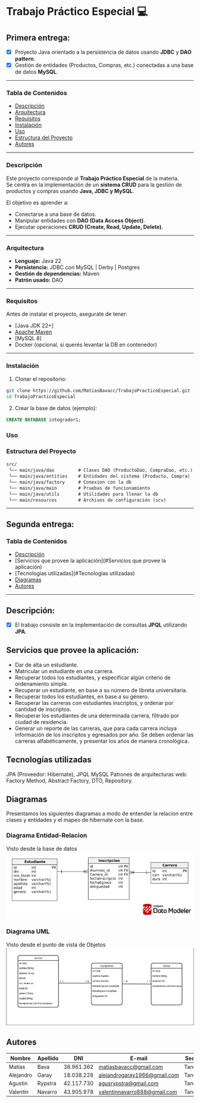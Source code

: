 # Trabajo Práctico Especial :computer:


## Primera entrega:

- [x] Proyecto Java orientado a la persistencia de datos usando **JDBC** y **DAO pattern**.
- [x] Gestión de entidades (Productos, Compras, etc.) conectadas a una base de datos **MySQL**.

---

### Tabla de Contenidos
- [Descripción](#descripción)
- [Arquitectura](#arquitectura)
- [Requisitos](#requisitos)
- [Instalación](#instalación)
- [Uso](#uso)
- [Estructura del Proyecto](#estructura-del-proyecto)
- [Autores](#autores)

---

### Descripción
Este proyecto corresponde al **Trabajo Práctico Especial** de la materia.  
Se centra en la implementación de un **sistema CRUD** para la gestión de productos y compras usando **Java, JDBC y MySQL**.

El objetivo es aprender a:
- Conectarse a una base de datos.
- Manipular entidades con **DAO (Data Access Object)**.
- Ejecutar operaciones **CRUD (Create, Read, Update, Delete)**.

---

### Arquitectura
- **Lenguaje:** Java 22
- **Persistencia:** JDBC con MySQL | Derby | Postgres
- **Gestión de dependencias:** Maven
- **Patrón usado:** DAO

---

### Requisitos
Antes de instalar el proyecto, asegurate de tener:
- [Java JDK 22+]
- [Apache Maven](https://maven.apache.org/)
- [MySQL 8]
- Docker (opcional, si querés levantar la DB en contenedor)

---

### Instalación

1. Clonar el repositorio:
```bash
git clone https://github.com/MatiasBavacc/TrabajoPracticoEspecial.git
cd TrabajoPracticoEspecial
```

2. Crear la base de datos (ejemplo):
```sql
CREATE DATABASE integrador1;
```

### Uso

### Estructura del Proyecto
```
src/
 └── main/java/dao         # Clases DAO (ProductoDao, CompraDao, etc.)
 └── main/java/entities    # Entidades del sistema (Producto, Compra)
 └── main/java/factory     # Conexion con la db
 └── main/java/main        # Pruebas de funcionamiento
 └── main/java/utils       # Utilidades para llenar la db
 └── main/resources        # Archivos de configuración (scv)
```

---

## Segunda entrega:


### Tabla de Contenidos
- [Descripción](#descripción)
- [Servicios que provee la aplicación](#Servicios que provee la aplicación)
- [Tecnologías utilizadas](#Tecnologías utilizadas)
- [Diagramas](#Diagramas)
- [Autores](#autores)

---

## Descripción: 
- [x] El trabajo consiste en la implementación de consultas **JPQL** utilizando **JPA**.

## Servicios que provee la aplicación:
- Dar de alta un estudiante.
- Matricular un estudiante en una carrera.
- Recuperar todos los estudiantes, y especificar algún criterio de ordenamiento simple.
- Recuperar un estudiante, en base a su número de libreta universitaria.
- Recuperar todos los estudiantes, en base a su género.
- Recuperar las carreras con estudiantes inscriptos, y ordenar por cantidad de inscriptos.
- Recuperar los estudiantes de una determinada carrera, filtrado por ciudad de residencia.
- Generar un reporte de las carreras, que para cada carrera incluya información de los inscriptos y egresados por año. Se deben ordenar las carreras alfabéticamente, y presentar los años de manera cronológica.

## Tecnologías utilizadas
JPA (Proveedor: Hibernate), JPQL
MySQL
Patrones de arquitecturas web: Factory Method, Abstract Factory, DTO, Repository.

## Diagramas
Presentamos los siguientes diagramas a modo de entender la relacion entre clases y entidades y el mapeo de hibernate con la base.
### Diagrama Entidad-Relacion
Visto desde la base de datos
<img src="Entrega2/diagrams/DER.png">
### Diagrama UML 
Visto desde el punto de vista de Objetos
<img src="Entrega2/diagrams/uml.png">

## Autores

| Nombre    | Apellido | DNI        | E-mail                       | Sede   |
|-----------|----------|------------|------------------------------|--------|
| Matías    | Bava     | 38.961.362 | matiasbavacc@gmail.com       | Tandil |
| Alejandro | Garay    | 18.038.228 | alejandrogaray1966@gmail.com | Tandil |
| Agustin   | Rypstra  | 42.117.730 | agusrypstra@gmail.com        | Tandil |
| Valentin  | Navarro  | 43.905.978 | valentinnavarro888@gmail.com | Tandil |